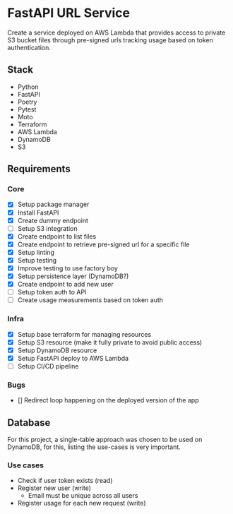 # FastAPI URL Service

Create a service deployed on AWS Lambda that provides access to private S3 bucket files through pre-signed urls tracking usage based on token authentication.

## Stack

- Python
- FastAPI
- Poetry
- Pytest
- Moto
- Terraform
- AWS Lambda
- DynamoDB
- S3

## Requirements

### Core

- [x] Setup package manager
- [x] Install FastAPI
- [x] Create dummy endpoint
- [ ] Setup S3 integration
- [x] Create endpoint to list files
- [x] Create endpoint to retrieve pre-signed url for a specific file
- [x] Setup linting
- [x] Setup testing
- [x] Improve testing to use factory boy
- [x] Setup persistence layer (DynamoDB?)
- [x] Create endpoint to add new user
- [ ] Setup token auth to API
- [ ] Create usage measurements based on token auth

### Infra

- [x] Setup base terraform for managing resources
- [x] Setup S3 resource (make it fully private to avoid public access)
- [x] Setup DynamoDB resource
- [x] Setup FastAPI deploy to AWS Lambda
- [ ] Setup CI/CD pipeline

### Bugs

- [] Redirect loop happening on the deployed version of the app

## Database

For this project, a single-table approach was chosen to be used on DynamoDB, for this, listing the use-cases is very important.

### Use cases

- Check if user token exists (read)
- Register new user (write)
  - Email must be unique across all users
- Register usage for each new request (write)
